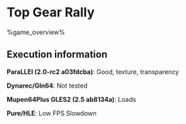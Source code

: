 # Top Gear Rally 

%game_overview%

## Execution information

**ParaLLEl (2.0-rc2 a03fdcba)**: Good, texture, transparency

**Dynarec/Gln64**: Not tested

**Mupen64Plus GLES2 (2.5 ab8134a)**: Loads

**Pure/HLE**: Low FPS Slowdown